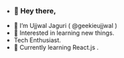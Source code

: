 - ### 👋 Hey there,
- 🤠 I’m Ujjwal Jaguri ( @geekieujjwal )
- 👀 Interested in learning new things.
- Tech Enthusiast.
- 🌱 Currently learning React.js .

<!---
GeekieUjjwal/GeekieUjjwal is a ✨ special ✨ repository because its `README.md` (this file) appears on your GitHub profile.
You can click the Preview link to take a look at your changes.
--->
